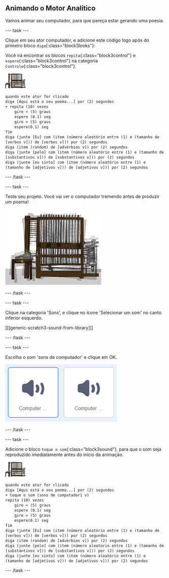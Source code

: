 ## Animando o Motor Analítico

Vamos animar seu computador, para que pareça estar gerando uma poesia.

\--- task \---

Clique em seu ator computador, e adicione este código logo após do primeiro bloco `diga`{:class="block3looks"}:

Você irá encontrar os blocos `repita`{:class="block3control"} e `espere`{:class="block3control"} na categoria `Controle`{:class="block3control"}.

![ator Computador](images/computer-sprite.png)

```blocks3
quando este ator for clicado
diga [Aqui está o seu poema...] por (2) segundos
+ repita (10) vezes
    gire < (5) graus
    espere (0.1) seg
    gire > (5) graus
    espere(0.1) seg  
fim
diga (junte [Eu] com (item (número aleatório entre (1) e (tamanho de [verbos v])) de [verbos v])) por (2) segundos
diga (item (random) de [advérbios v]) por (2) segundos
diga (junte [pelo] com (item (número aleatório entre (1) e (tamanho de [substantivos v])) de [substantivos v])) por (2) segundos
diga (junte [eu sinto] com (item (número aleatório entre (1) e (tamanho de [adjetivos v])) de [adjetivos v])) por (2) segundos
```

\--- /task \---

\--- task \---

Teste seu projeto. Você vai ver o computador tremendo antes de produzir um poema!

![ator computador tremendo para frente e para trás](images/poetry-animate-test.png)

\--- /task \---

\--- task \---

Clique na categoria 'Sons', e clique no ícone 'Selecionar um som' no canto inferior esquerdo.

[[[generic-scratch3-sound-from-library]]]

\--- /task \---

\--- task \---

Escolha o som 'sons de computador' e clique em OK.

![beeps de computador 1 e 2 sons na biblioteca de sons](images/poetry-beeps.png)

\--- /task \---

\--- task \---

Adicione o bloco `toque o som`{:class="block3sound"}, para que o som seja reproduzido imediatamente antes do início da animação.

![ator Computador](images/computer-sprite.png)

```blocks3
quando este ator for clicado
diga [Aqui está o seu poema...] por (2) segundos
+ toque o som (sons de computador1 v)
repita (10) vezes
    gire < (5) graus
    espere (0.1) seg
    gire > (5) graus
    espere(0.1) seg  
fim
diga (junte [Eu] com (item (número aleatório entre (1) e (tamanho de [verbos v])) de [verbos v])) por (2) segundos
diga (item (random) de [advérbios v]) por (2) segundos
diga (junte [pelo] com (item (número aleatório entre (1) e (tamanho de [substantivos v])) de [substantivos v])) por (2) segundos
diga (junte [eu sinto] com (item (número aleatório entre (1) e (tamanho de [adjetivos v])) de [adjetivos v])) por (2) segundos
```

\--- /task \---
